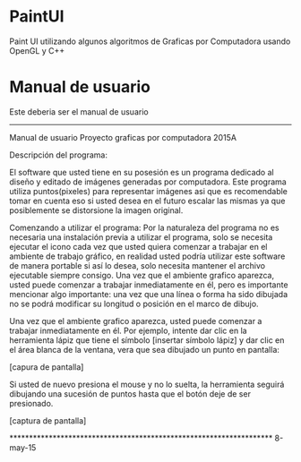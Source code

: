 # PaintUI
Paint UI utilizando algunos algoritmos de Graficas por Computadora usando OpenGL y C++

Manual de usuario
===================================
Este deberia ser el manual de usuario



*****************************************************************
Manual de usuario Proyecto graficas por computadora 2015A

Descripción del programa:

El software que usted tiene en su posesión es un programa dedicado al diseño y editado de imágenes generadas por computadora. Este programa utiliza puntos(pixeles) para representar imágenes asi que es recomendable tomar en cuenta eso si usted desea en el futuro escalar las mismas ya que posiblemente se distorsione la imagen original.

Comenzando a utilizar el programa:
Por la naturaleza del programa no es necesaria una instalación previa a utilizar el programa, solo se necesita ejecutar el icono cada vez que usted quiera comenzar a trabajar en el ambiente de trabajo gráfico, en realidad usted podría utilizar este software de manera portable si así lo desea, solo necesita mantener el archivo ejecutable siempre consigo.
Una vez que el ambiente grafico aparezca, usted puede comenzar a trabajar inmediatamente en él, pero es importante mencionar algo importante: una vez que una línea o forma ha sido dibujada no se podrá modificar su longitud o posición en el marco de dibujo.

Una vez que el ambiente grafico aparezca, usted puede comenzar a trabajar inmediatamente en él. Por ejemplo, intente dar clic en la herramienta lápiz que tiene el símbolo [insertar símbolo lápiz] y dar clic en el área blanca de la ventana, vera que sea dibujado un punto en pantalla:

[capura de pantalla]

Si usted de nuevo presiona el mouse y no lo suelta, la herramienta seguirá dibujando una sucesión de puntos hasta que el botón deje de ser presionado.

[captura de pantalla]


******************************************************************* 8-may-15
